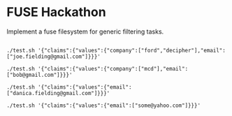 FUSE Hackathon
===============

Implement a fuse filesystem for generic filtering tasks.

```

./test.sh '{"claims":{"values":{"company":["ford","decipher"],"email":["joe.fielding@gmail.com"]}}}'

./test.sh '{"claims":{"values":{"company":["mcd"],"email":["bob@gmail.com"]}}}'

./test.sh '{"claims":{"values":{"email":["danica.fielding@gmail.com"]}}}'

./test.sh '{"claims":{"values":{"email":["some@yahoo.com"]}}}'

```
